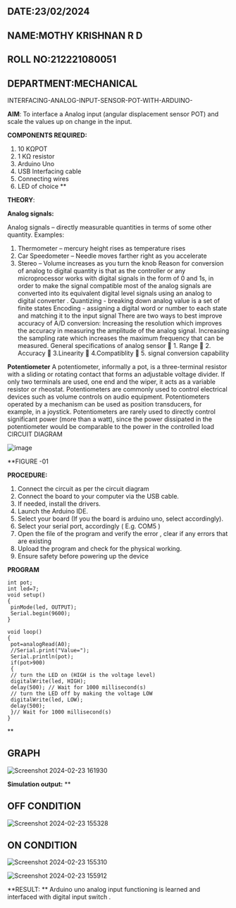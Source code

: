 ## DATE:23/02/2024
## NAME:MOTHY KRISHNAN R D
## ROLL NO:212221080051
## DEPARTMENT:MECHANICAL
 INTERFACING-ANALOG-INPUT-SENSOR-POT-WITH-ARDUINO-




**AIM**:  To interface a Analog  input (angular displacement sensor POT) and scale the values up on change in the input.


**COMPONENTS REQUIRED:**
1.	10 KΩPOT
2.	1 KΩ resistor 
3.	Arduino Uno 
4.	USB Interfacing cable 
5.	Connecting wires 
6.	LED of choice 
**


**THEORY**: 

**Analog signals:**

Analog signals – directly measurable quantities in terms of some other quantity.
Examples:
1. Thermometer – mercury height rises as temperature rises
2. Car Speedometer – Needle moves farther right as you accelerate
3. Stereo – Volume increases as you turn the knob
Reason for conversion of analog to digital quantity is that as the controller or any microprocessor works with digital signals in the form of 0 and 1s, in order to make the signal compatible  most of the analog signals are converted into its equivalent digital level signals using an analog to digital converter .
Quantizing - breaking down analog value is a set of finite states
Encoding - assigning a digital word or number to each state and matching it to the input signal
 There are two ways to best improve accuracy of A/D conversion:
Increasing the resolution which improves the accuracy in measuring the amplitude of the analog signal.
Increasing the sampling rate which increases the maximum frequency that can be measured.
General specifications of analog sensor
	1. Range
	2. Accuracy
	3.Linearity
	4.Compatiblity
	5. signal conversion capability

**Potentiometer**
A potentiometer, informally a pot, is a three-terminal resistor with a sliding or rotating contact that forms an adjustable voltage divider. If only two terminals are used, one end and the wiper, it acts as a variable resistor or rheostat.
Potentiometers are commonly used to control electrical devices such as volume controls on audio equipment. Potentiometers operated by a mechanism can be used as position transducers, for example, in a joystick. Potentiometers are rarely used to directly control significant power (more than a watt), since the power dissipated in the potentiometer would be comparable to the power in the controlled load
CIRCUIT DIAGRAM





![image](https://user-images.githubusercontent.com/36288975/163530788-eec3cdc3-95e8-4d2d-8349-6d0ea4c9439c.png)

**FIGURE -01


**PROCEDURE:**

1.	Connect the circuit as per the circuit diagram 
2.	Connect the board to your computer via the USB cable.
3.	If needed, install the drivers.
4.	Launch the Arduino IDE.
5.	Select your board (If you the board is arduino uno, select accordingly).
6.	Select your serial port, accordingly ( E.g. COM5 )
7.	Open the file of the program  and verify the error , clear if any errors that are existing 
8.	Upload the program and check for the physical working. 
9.	Ensure safety before powering up the device 



**PROGRAM** 
 ```
int pot;
int led=7;
void setup()
{
  pinMode(led, OUTPUT);
  Serial.begin(9600);
}

void loop()
{
  pot=analogRead(A0);
  //Serial.print("Value=");
  Serial.println(pot);
  if(pot>900)
  {  
  // turn the LED on (HIGH is the voltage level)
  digitalWrite(led, HIGH);
  delay(500); // Wait for 1000 millisecond(s)
  // turn the LED off by making the voltage LOW
  digitalWrite(led, LOW);
  delay(500);
  }// Wait for 1000 millisecond(s)
}
```

**
## GRAPH
![Screenshot 2024-02-23 161930](https://github.com/Mothykrishnan100/EXPERIMENT-NO--02-INTERFACING-ANALOG-INPUT-SENSOR-POT-WITH-ARDUINO-/assets/160512502/d6f11491-ba37-4e7b-92e5-887b7ce105ba)

**Simulation output:** 
**






## OFF CONDITION
![Screenshot 2024-02-23 155328](https://github.com/Mothykrishnan100/EXPERIMENT-NO--02-INTERFACING-ANALOG-INPUT-SENSOR-POT-WITH-ARDUINO-/assets/160512502/93340d4b-a82f-4de7-808a-5cb8e81022d5)
## ON CONDITION
![Screenshot 2024-02-23 155310](https://github.com/Mothykrishnan100/EXPERIMENT-NO--02-INTERFACING-ANALOG-INPUT-SENSOR-POT-WITH-ARDUINO-/assets/160512502/00dff71f-b1cd-4bcc-bc81-4fe898c6d703)



![Screenshot 2024-02-23 155912](https://github.com/Mothykrishnan100/EXPERIMENT-NO--02-INTERFACING-ANALOG-INPUT-SENSOR-POT-WITH-ARDUINO-/assets/160512502/786af1f0-306b-4e9a-b212-2c7cd436a918)

**RESULT: ** Arduino uno analog input functioning is learned and interfaced with digital input switch .
